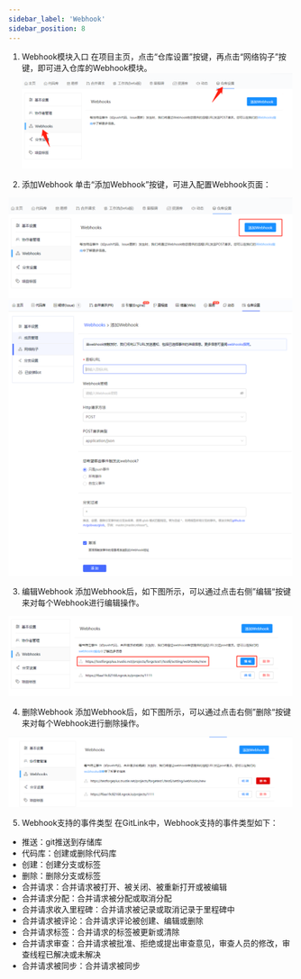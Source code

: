 ```yaml
---
sidebar_label: 'Webhook'
sidebar_position: 8     
---
```

  1. Webhook模块入口
  在项目主页，点击“仓库设置”按键，再点击“网络钩子”按键，即可进入仓库的Webhook模块。  
  ![](../../static/img/代码库管理/Webhook/Webhook入口.png)<br/>
    
  2. 添加Webhook
  单击“添加Webhook”按键，可进入配置Webhook页面：
 
  ![](../../static/img/代码库管理/Webhook/添加Webhook.png)<br/>
  ![](../../static/img/代码库管理/Webhook/Webhook配置.png)<br/>
  
  3. 编辑Webhook
  添加Webhook后，如下图所示，可以通过点击右侧”编辑“按键来对每个Webhook进行编辑操作。
  
   ![](../../static/img/代码库管理/Webhook/编辑Webhook.png)<br/>
    
  4. 删除Webhook
  添加Webhook后，如下图所示，可以通过点击右侧”删除“按键来对每个Webhook进行删除操作。
  
  ![](../../static/img/代码库管理/Webhook/删除webhook.png)<br/>

  5. Webhook支持的事件类型
  在GitLink中，Webhook支持的事件类型如下：
  - 推送：git推送到存储库
  - 代码库：创建或删除代码库
  - 创建：创建分支或标签
  - 删除：删除分支或标签
  - 合并请求：合并请求被打开、被关闭、被重新打开或被编辑
  - 合并请求分配：合并请求被分配或取消分配
  - 合并请求收入里程碑：合并请求被记录或取消记录于里程碑中
  - 合并请求被评论：合并请求评论被创建、编辑或删除
  - 合并请求标签：合并请求的标签被更新或清除
  - 合并请求审查：合并请求被批准、拒绝或提出审查意见，审查人员的修改，审查线程已解决或未解决
  - 合并请求被同步：合并请求被同步
  